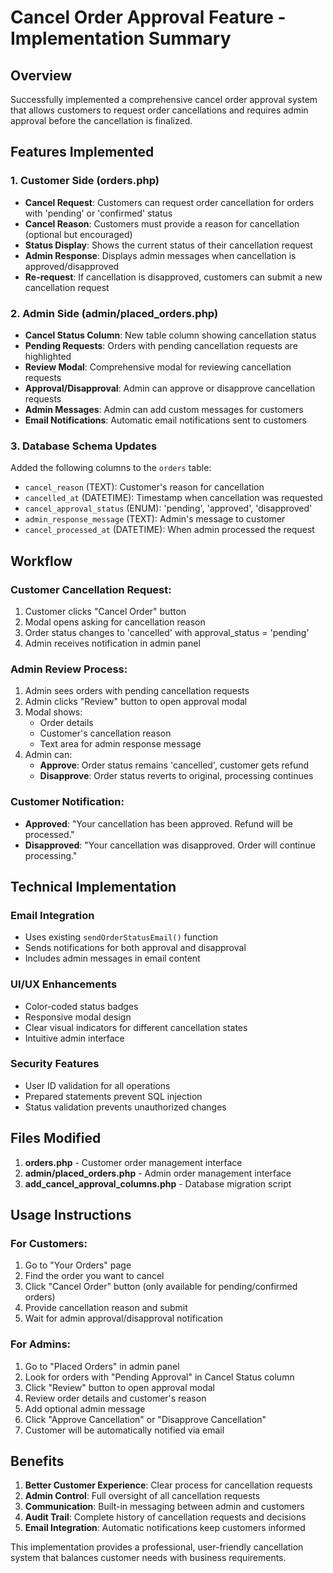 # Cancel Order Approval Feature - Implementation Summary

## Overview

Successfully implemented a comprehensive cancel order approval system that allows customers to request order cancellations and requires admin approval before the cancellation is finalized.

## Features Implemented

### 1. Customer Side (orders.php)

- **Cancel Request**: Customers can request order cancellation for orders with 'pending' or 'confirmed' status
- **Cancel Reason**: Customers must provide a reason for cancellation (optional but encouraged)
- **Status Display**: Shows the current status of their cancellation request
- **Admin Response**: Displays admin messages when cancellation is approved/disapproved
- **Re-request**: If cancellation is disapproved, customers can submit a new cancellation request

### 2. Admin Side (admin/placed_orders.php)

- **Cancel Status Column**: New table column showing cancellation status
- **Pending Requests**: Orders with pending cancellation requests are highlighted
- **Review Modal**: Comprehensive modal for reviewing cancellation requests
- **Approval/Disapproval**: Admin can approve or disapprove cancellation requests
- **Admin Messages**: Admin can add custom messages for customers
- **Email Notifications**: Automatic email notifications sent to customers

### 3. Database Schema Updates

Added the following columns to the `orders` table:

- `cancel_reason` (TEXT): Customer's reason for cancellation
- `cancelled_at` (DATETIME): Timestamp when cancellation was requested
- `cancel_approval_status` (ENUM): 'pending', 'approved', 'disapproved'
- `admin_response_message` (TEXT): Admin's message to customer
- `cancel_processed_at` (DATETIME): When admin processed the request

## Workflow

### Customer Cancellation Request:

1. Customer clicks "Cancel Order" button
2. Modal opens asking for cancellation reason
3. Order status changes to 'cancelled' with approval_status = 'pending'
4. Admin receives notification in admin panel

### Admin Review Process:

1. Admin sees orders with pending cancellation requests
2. Admin clicks "Review" button to open approval modal
3. Modal shows:
   - Order details
   - Customer's cancellation reason
   - Text area for admin response message
4. Admin can:
   - **Approve**: Order status remains 'cancelled', customer gets refund
   - **Disapprove**: Order status reverts to original, processing continues

### Customer Notification:

- **Approved**: "Your cancellation has been approved. Refund will be processed."
- **Disapproved**: "Your cancellation was disapproved. Order will continue processing."

## Technical Implementation

### Email Integration

- Uses existing `sendOrderStatusEmail()` function
- Sends notifications for both approval and disapproval
- Includes admin messages in email content

### UI/UX Enhancements

- Color-coded status badges
- Responsive modal design
- Clear visual indicators for different cancellation states
- Intuitive admin interface

### Security Features

- User ID validation for all operations
- Prepared statements prevent SQL injection
- Status validation prevents unauthorized changes

## Files Modified

1. **orders.php** - Customer order management interface
2. **admin/placed_orders.php** - Admin order management interface
3. **add_cancel_approval_columns.php** - Database migration script

## Usage Instructions

### For Customers:

1. Go to "Your Orders" page
2. Find the order you want to cancel
3. Click "Cancel Order" button (only available for pending/confirmed orders)
4. Provide cancellation reason and submit
5. Wait for admin approval/disapproval notification

### For Admins:

1. Go to "Placed Orders" in admin panel
2. Look for orders with "Pending Approval" in Cancel Status column
3. Click "Review" button to open approval modal
4. Review order details and customer's reason
5. Add optional admin message
6. Click "Approve Cancellation" or "Disapprove Cancellation"
7. Customer will be automatically notified via email

## Benefits

1. **Better Customer Experience**: Clear process for cancellation requests
2. **Admin Control**: Full oversight of all cancellation requests
3. **Communication**: Built-in messaging between admin and customers
4. **Audit Trail**: Complete history of cancellation requests and decisions
5. **Email Integration**: Automatic notifications keep customers informed

This implementation provides a professional, user-friendly cancellation system that balances customer needs with business requirements.
